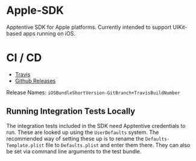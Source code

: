 # Apple-SDK

Apptentive SDK for Apple platforms. Currently intended to support UIKit-based apps running on iOS. 

# CI / CD

* [Travis](https://travis-ci.com/github/apptentive/apple-sdk)
* [Github Releases](https://github.com/apptentive/apple-sdk/releases)

Release Names: `iOSBundleShortVersion-GitBranch+TravisBuildNumber`

## Running Integration Tests Locally

The integration tests included in the SDK need Apptentive credentials to run. These are looked up using the `UserDefaults` system. The recommended way of setting these up is to rename the `Defaults-Template.plist` file to `Defaults.plist` and enter them there. They can also be set via command line arguments to the test bundle. 

